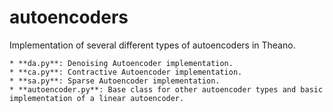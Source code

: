 autoencoders
============

Implementation of several different types of autoencoders in Theano.

    * **da.py**: Denoising Autoencoder implementation.
    * **ca.py**: Contractive Autoencoder implementation.
    * **sa.py**: Sparse Autoencoder implementation.
    * **autoencoder.py**: Base class for other autoencoder types and basic implementation of a linear autoencoder.
